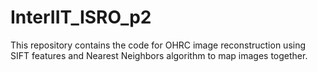 # InterIIT_ISRO_p2
This repository contains the code for OHRC image reconstruction using SIFT features and Nearest Neighbors algorithm to map images together.
